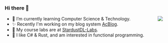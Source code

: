 ### Hi there 👋

<a href="#">
    <img align="right" src="https://github-readme-stats.vercel.app/api?username=StardustDL&show_icons=true&theme=tokyonight">
</a>

<!--<a href="#">
    <img align="right" src="https://github-readme-stats.vercel.app/api/top-langs/?username=StardustDL&hide=html">
</a>-->

- 📗 I’m currently learning Computer Science & Technology.
- ✨ Recently I'm working on my blog system [AcBlog](https://github.com/acblog/acblog).
- 🧪 My course labs are at [StardustDL-Labs](https://github.com/StardustDL-Labs).
- 🌱 I like C# & Rust, and am interested in functional programming.

<!--
Some of my projects in organizations:

[![AcBlog](https://github-readme-stats.vercel.app/api/pin/?username=acblog&repo=acblog)](https://github.com/acblog/acblog)
[![NJU-OS-Lab](https://github-readme-stats.vercel.app/api/pin/?username=StardustDL-Labs&repo=NJU-OS-Lab)](https://github.com/StardustDL/NJU-OS-Lab)
[![NJU-ICS-PA](https://github-readme-stats.vercel.app/api/pin/?username=StardustDL-Labs&repo=NJU-ICS-PA)](https://github.com/StardustDL/NJU-ICS-PA)
[![iExpr.Core](https://github-readme-stats.vercel.app/api/pin/?username=iExpr&repo=iExpr.Core)](https://github.com/iExpr/iExpr.Core)


[![AcBlog](https://github-readme-stats.vercel.app/api/pin/?username=acblog&repo=acblog)](https://github.com/acblog/acblog)
[![Linq-in-Rust](https://github-readme-stats.vercel.app/api/pin/?username=StardustDL&repo=Linq-in-Rust)](https://github.com/StardustDL/Linq-in-Rust)
[![ImagingS](https://github-readme-stats.vercel.app/api/pin/?username=StardustDL&repo=ImagingS)](https://github.com/StardustDL/ImagingS)
[![DeepCard](https://github-readme-stats.vercel.app/api/pin/?username=StardustDL&repo=DeepCard)](https://github.com/StardustDL/DeepCard)
[![loment](https://github-readme-stats.vercel.app/api/pin/?username=StardustDL&repo=loment)](https://github.com/StardustDL/loment)
[![listat](https://github-readme-stats.vercel.app/api/pin/?username=StardustDL&repo=listat)](https://github.com/StardustDL/listat)
[![generator-oj-problem](https://github-readme-stats.vercel.app/api/pin/?username=StardustDL&repo=generator-oj-problem)](https://github.com/StardustDL/generator-oj-problem)
[![NJU-OS-Lab](https://github-readme-stats.vercel.app/api/pin/?username=StardustDL-Labs&repo=NJU-OS-Lab)](https://github.com/StardustDL/NJU-OS-Lab)
-->
